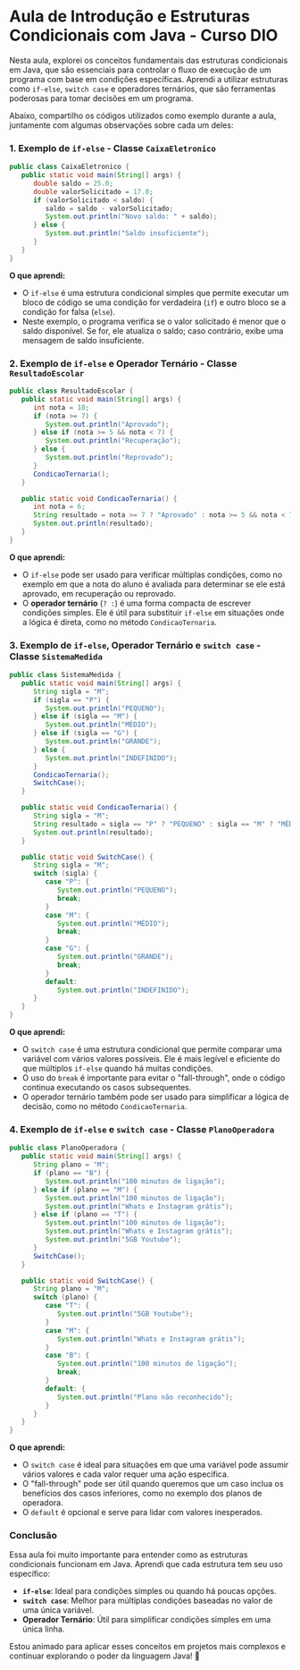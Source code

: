 # Aula de Introdução e Estruturas Condicionais com Java - Curso DIO

Nesta aula, explorei os conceitos fundamentais das estruturas condicionais em Java, que são essenciais para controlar o
fluxo de execução de um programa com base em condições específicas. Aprendi a utilizar estruturas como `if-else`,
`switch case` e operadores ternários, que são ferramentas poderosas para tomar decisões em um programa.

Abaixo, compartilho os códigos utilizados como exemplo durante a aula, juntamente com algumas observações sobre cada um
deles:

### 1. **Exemplo de `if-else` - Classe `CaixaEletronico`**

```java
public class CaixaEletronico {
   public static void main(String[] args) {
      double saldo = 25.0;
      double valorSolicitado = 17.0;
      if (valorSolicitado < saldo) {
         saldo = saldo - valorSolicitado;
         System.out.println("Novo saldo: " + saldo);
      } else {
         System.out.println("Saldo insuficiente");
      }
   }
}
```

**O que aprendi:**

- O `if-else` é uma estrutura condicional simples que permite executar um bloco de código se uma condição for
  verdadeira (`if`) e outro bloco se a condição for falsa (`else`).
- Neste exemplo, o programa verifica se o valor solicitado é menor que o saldo disponível. Se for, ele atualiza o saldo;
  caso contrário, exibe uma mensagem de saldo insuficiente.

### 2. **Exemplo de `if-else` e Operador Ternário - Classe `ResultadoEscolar`**

```java
public class ResultadoEscolar {
   public static void main(String[] args) {
      int nota = 10;
      if (nota >= 7) {
         System.out.println("Aprovado");
      } else if (nota >= 5 && nota < 7) {
         System.out.println("Recuperação");
      } else {
         System.out.println("Reprovado");
      }
      CondicaoTernaria();
   }

   public static void CondicaoTernaria() {
      int nota = 6;
      String resultado = nota >= 7 ? "Aprovado" : nota >= 5 && nota < 7 ? "Recuperação" : "Reprovado";
      System.out.println(resultado);
   }
}
```

**O que aprendi:**

- O `if-else` pode ser usado para verificar múltiplas condições, como no exemplo em que a nota do aluno é avaliada para
  determinar se ele está aprovado, em recuperação ou reprovado.
- O **operador ternário** (`? :`) é uma forma compacta de escrever condições simples. Ele é útil para substituir
  `if-else` em situações onde a lógica é direta, como no método `CondicaoTernaria`.

### 3. **Exemplo de `if-else`, Operador Ternário e `switch case` - Classe `SistemaMedida`**

```java
public class SistemaMedida {
   public static void main(String[] args) {
      String sigla = "M";
      if (sigla == "P") {
         System.out.println("PEQUENO");
      } else if (sigla == "M") {
         System.out.println("MÉDIO");
      } else if (sigla == "G") {
         System.out.println("GRANDE");
      } else {
         System.out.println("INDEFINIDO");
      }
      CondicaoTernaria();
      SwitchCase();
   }

   public static void CondicaoTernaria() {
      String sigla = "M";
      String resultado = sigla == "P" ? "PEQUENO" : sigla == "M" ? "MÉDIO" : sigla == "G" ? "GRANDE" : "INDEFINIDO";
      System.out.println(resultado);
   }

   public static void SwitchCase() {
      String sigla = "M";
      switch (sigla) {
         case "P": {
            System.out.println("PEQUENO");
            break;
         }
         case "M": {
            System.out.println("MÉDIO");
            break;
         }
         case "G": {
            System.out.println("GRANDE");
            break;
         }
         default:
            System.out.println("INDEFINIDO");
      }
   }
}
```

**O que aprendi:**

- O `switch case` é uma estrutura condicional que permite comparar uma variável com vários valores possíveis. Ele é mais
  legível e eficiente do que múltiplos `if-else` quando há muitas condições.
- O uso do `break` é importante para evitar o "fall-through", onde o código continua executando os casos subsequentes.
- O operador ternário também pode ser usado para simplificar a lógica de decisão, como no método `CondicaoTernaria`.

### 4. **Exemplo de `if-else` e `switch case` - Classe `PlanoOperadora`**

```java
public class PlanoOperadora {
   public static void main(String[] args) {
      String plano = "M";
      if (plano == "B") {
         System.out.println("100 minutos de ligação");
      } else if (plano == "M") {
         System.out.println("100 minutos de ligação");
         System.out.println("Whats e Instagram grátis");
      } else if (plano == "T") {
         System.out.println("100 minutos de ligação");
         System.out.println("Whats e Instagram grátis");
         System.out.println("5GB Youtube");
      }
      SwitchCase();
   }

   public static void SwitchCase() {
      String plano = "M";
      switch (plano) {
         case "T": {
            System.out.println("5GB Youtube");
         }
         case "M": {
            System.out.println("Whats e Instagram grátis");
         }
         case "B": {
            System.out.println("100 minutos de ligação");
            break;
         }
         default: {
            System.out.println("Plano não reconhecido");
         }
      }
   }
}
```

**O que aprendi:**

- O `switch case` é ideal para situações em que uma variável pode assumir vários valores e cada valor requer uma ação
  específica.
- O "fall-through" pode ser útil quando queremos que um caso inclua os benefícios dos casos inferiores, como no exemplo
  dos planos de operadora.
- O `default` é opcional e serve para lidar com valores inesperados.

### Conclusão

Essa aula foi muito importante para entender como as estruturas condicionais funcionam em Java. Aprendi que cada
estrutura tem seu uso específico:

- **`if-else`**: Ideal para condições simples ou quando há poucas opções.
- **`switch case`**: Melhor para múltiplas condições baseadas no valor de uma única variável.
- **Operador Ternário**: Útil para simplificar condições simples em uma única linha.

Estou animado para aplicar esses conceitos em projetos mais complexos e continuar explorando o poder da linguagem Java!
🚀